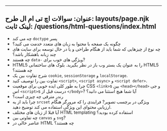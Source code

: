 ***

## عنوان: سوالات اچ تی ام ال&#xA;طرح: layouts/page.njk&#xA;لینک ثابت: /questions/html-questions/index.html

*   چه می کند `doctype` پسر
*   چگونه یک صفحه با محتوا به زبان های متعدد خدمت می کنید؟
*   چه نوع از چیزهایی که شما باید از هنگام طراحی و یا در حال توسعه برای سایت های چند زبانه باهشکار باشد؟
*   چه هستند `data-` ویژگی های خوب برای?
*   HTML5 را به عنوان یک بستر وب باز در نظر بگیرید. بلوک های ساختمانی HTML5 چه هستند؟
*   شرح تفاوت بین یک `cookie`, `sessionStorage` و `localStorage`.
*   تفاوت بین را توصیف کنید `<script>`, `<script async>` و `<script defer>`.
*   چرا به طور کلی ایده خوبی برای موقعیت CSS `<link>`s بین `<head></head>` و جی اس `<script>`s درست قبل از `</body>`? آیا شما هیچ استثنا می دانید؟
*   رندر مترقی چه چیزی است؟
*   چرا بايد از يه `srcset` ویژگی در برچسب تصویر? فرایندی را که مرورگر هنگام ارزیابی محتوای این ویژگی استفاده می کند توضیح دهید.
*   آیا قبلا از زبان های مختلف HTML templating استفاده کرده بودید؟
*   چه تفاوتی بین `canvas` و `svg`?
*   عناصر خالی در HTML چه هستند؟
